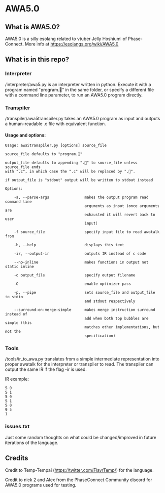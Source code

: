 # AWA5.0

## What is AWA5.0?
AWA5.0 is a silly esolang related to vtuber Jelly Hoshiumi of Phase-Connect.
More info at https://esolangs.org/wiki/AWA5.0

## What is in this repo?

### Interpreter

/interpreter/awa5.py is an interpreter written in python.
Execute it with a program named "program.🌠" in the same folder, or specify a different file with a command line parameter, to run an AWA5.0 program directly.

### Transpiler

/transpiler/awa5transpiler.py takes an AWA5.0 program as input and outputs a human-readable .c file with equivalent function.

#### Usage and options:

    Usage: awa5transpiler.py [options] source_file

    source_file defaults to "program.🌠"

    output_file defaults to appending ".🌠" to source_file unless source_file ends
    with ".c", in which case the ".c" will be replaced by ".🌠".

    if output_file is "stdout" output will be written to stdout instead

    Options:

        -a, --parse-args                makes the output program read command line
                                        arguments as input (once arguments are 
                                        exhausted it will revert back to user 
                                        input)

        -f source_file                  specify input file to read awatalk from

        -h, --help                      displays this text

        -ir, --output-ir                outputs IR instead of c code

        --no-inline                     makes functions in output not static inline

        -o output_file                  specify output filename

        -O                              enable optimizer pass

        -p, --pipe                      sets source_file and output_file to stdin 
                                        and stdout respectively

        --surround-on-merge-simple      makes merge instruction surround instead of
                                        add when both top bubbles are simple (this
                                        matches other implementations, but not the
                                        specification)

### Tools

/tools/ir_to_awa.py translates from a simple intermediate representation into proper awatalk for the interpreter or transpiler to read.
The transpiler can output the same IR if the flag -ir is used.

IR example:

    5 0
    5 1
    5 0
    5 1
    5 0
    9 5
    1

### issues.txt

Just some random thoughts on what could be changed/improved in future iterations of the language.

## Credits

Credit to Temp-Tempai (https://twitter.com/FlavrTemp/) for the language.

Credit to nick 2 and Alex from the PhaseConnect Community discord for AWA5.0 programs used for testing.
